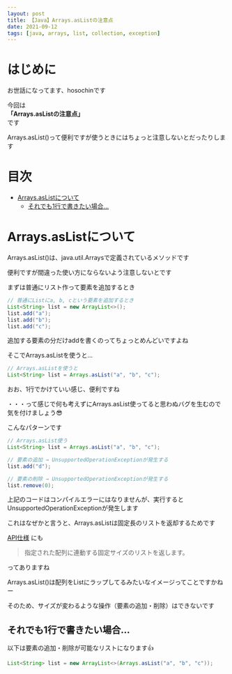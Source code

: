 ```yaml
---
layout: post
title: 【Java】Arrays.asListの注意点
date: 2021-09-12
tags: [java, arrays, list, collection, exception]
---
```


# はじめに

お世話になってます、hosochinです

今回は  
**「Arrays.asListの注意点」**  
です

Arrays.asList()って便利ですが使うときにはちょっと注意しないとだったりします

# 目次

- [Arrays.asListについて](#arraysaslistについて)
  - [それでも1行で書きたい場合...](#それでも1行で書きたい場合)

# Arrays.asListについて

Arrays.asList()は、java.util.Arraysで定義されているメソッドです

便利ですが間違った使い方にならないよう注意しないとです

まずは普通にリスト作って要素を追加するとき

```java
// 普通にListにa, b, cという要素を追加するとき
List<String> list = new ArrayList<>();
list.add("a");
list.add("b");
list.add("c");
```

追加する要素の分だけaddを書くのってちょっとめんどいですよね

そこでArrays.asListを使うと...

```java
// Arrays.asListを使うと
List<String> list = Arrays.asList("a", "b", "c");
```

おお、1行でかけていい感じ、便利ですね

・・・って感じで何も考えずにArrays.asList使ってると思わぬバグを生むので気を付けましょう😎

こんなパターンです

```java
// Arrays.asList使う
List<String> list = Arrays.asList("a", "b", "c");

// 要素の追加 → UnsupportedOperationExceptionが発生する
list.add("d");

// 要素の削除 → UnsupportedOperationExceptionが発生する
list.remove(0);
```

上記のコードはコンパイルエラーにはなりませんが、実行するとUnsupportedOperationExceptionが発生します

これはなぜかと言うと、Arrays.asListは固定長のリストを返却するためです

[API仕様](https://docs.oracle.com/javase/jp/8/docs/api/java/util/Arrays.html#asList-T...-) にも

> 指定された配列に連動する固定サイズのリストを返します。

ってありますね

Arrays.asList()は配列をListにラップしてるみたいなイメージってことですかねー

そのため、サイズが変わるような操作（要素の追加・削除）はできないです

## それでも1行で書きたい場合...

以下は要素の追加・削除が可能なリストになります👍

```java
List<String> list = new ArrayList<>(Arrays.asList("a", "b", "c"));
```
